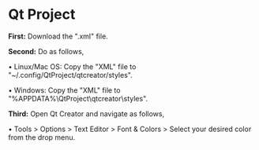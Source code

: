 # Qt Project

**First:**  Download the ".xml" file.

**Second:** Do as follows,

• Linux/Mac OS: Copy the "XML" file to "~/.config/QtProject/qtcreator/styles".

• Windows: Copy the "XML" file to "%APPDATA%\QtProject\qtcreator\styles".

**Third:** Open Qt Creator and navigate as follows,

• Tools > Options > Text Editor > Font & Colors > Select your desired color from the drop menu.
